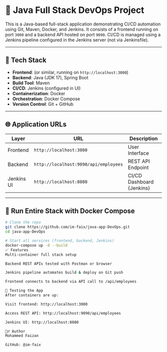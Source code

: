 # 🚀 Java Full Stack DevOps Project

This is a Java-based full-stack application demonstrating CI/CD automation using Git, Maven, Docker, and Jenkins. It consists of a frontend running on port `3000` and a backend API hosted on port `9090`. CI/CD is managed using a Jenkins pipeline configured in the Jenkins server (not via Jenkinsfile).

---

## 🔧 Tech Stack

- **Frontend**:  (or similar, running on `http://localhost:3000`)
- **Backend**: Java (JDK 17), Spring Boot  
- **Build Tool**: Maven  
- **CI/CD**: Jenkins (configured in UI)  
- **Containerization**: Docker  
- **Orchestration**: Docker Compose  
- **Version Control**: Git + GitHub  

---

## 🌐 Application URLs

| Layer      | URL                                | Description               |
|------------|-------------------------------------|---------------------------|
| Frontend   | `http://localhost:3000`            | User Interface            |
| Backend    | `http://localhost:9090/api/employees` | REST API Endpoint         |
| Jenkins UI | `http://localhost:8080`            | CI/CD Dashboard (Jenkins) |

---



## 🐳 Run Entire Stack with Docker Compose

```bash
# Clone the repo
git clone https://github.com/im-faix/java-app-DevOps.git
cd java-app-DevOps

# Start all services (frontend, backend, Jenkins)
docker-compose up -d --build
✅ Features
Multi-container full stack setup

Backend REST APIs tested with Postman or browser

Jenkins pipeline automates build & deploy on Git push

Frontend connects to backend via API call to /api/employees

🧪 Testing the App
After containers are up:

Visit frontend: http://localhost:3000

Access REST API: http://localhost:9090/api/employees

Jenkins UI: http://localhost:8080

🙋‍♂️ Author
Mohammed Faizan

GitHub: @im-faix
